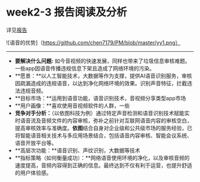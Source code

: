 # week2-3 报告阅读及分析
> 
详见[报告](https://github.com/chen7179/PM/blob/master/18_2020%E5%B9%B4%E4%B8%AD%E5%9B%BD%E6%99%BA%E8%83%BD%E8%AF%AD%E9%9F%B3%E8%A1%8C%E4%B8%9A%E7%A0%94%E7%A9%B6%E6%8A%A5%E5%91%8A.pdf)

![语音的优势]（https://github.com/chen7179/PM/blob/master/yy1.png）

---------

- **要解决什么问题:** 如今音视频的快速发展，同样也带来了垃圾信息审核难题。一些app因语音传播违规信息下架且造成了网络环境的污染。
- **愿景：**以人工智能技术，大数据等作为支撑，提供AI语音识别服务，审核因疏漏造成的违规语音，以达到净化网络环境的效果。识别声音特征，拦截违法违规音频。
- **目标市场：**运用到语音功能，语音识别技术，音视频分享类型app市场
- **用户画像：**喜欢使用音视频软件的人群，一些
- **竞争对手分析：**（以依图科技为例）通过特定声音检测和语音识别技术赋能实时语音流及音频文件的内容审核，弥补之前针对互联网语音内容的审核空白，提高审核效率与准确度。**依图**结合自身对企业级和公共级市场的服务经验，已将智能语音相关技术与多应用场景结合，包括语音内容审核、智能会议系统、语音开放平台等。
- **高层次功能：**语音识别、声纹识别，大数据等技术
- **指标策略（如何衡量成功）：**网络语音使用环境的净化，以及审核音频的速度提高，音频内容得到正确的信息。最终达到不仅有利于运营，也提升舒适的用户体验感。
